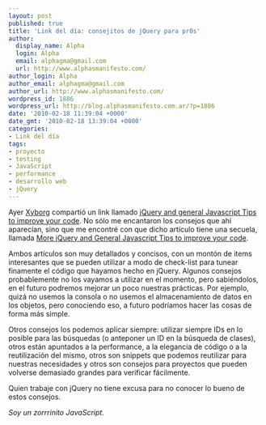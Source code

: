 ```yaml
---
layout: post
published: true
title: 'Link del día: consejitos de jQuery para pr0s'
author:
  display_name: Alpha
  login: Alpha
  email: alphagma@gmail.com
  url: http://www.alphasmanifesto.com/
author_login: Alpha
author_email: alphagma@gmail.com
author_url: http://www.alphasmanifesto.com/
wordpress_id: 1886
wordpress_url: http://blog.alphasmanifesto.com.ar/?p=1886
date: '2010-02-18 11:39:04 +0000'
date_gmt: '2010-02-18 13:39:04 +0000'
categories:
- Link del día
tags:
- proyecto
- testing
- JavaScript
- performance
- desarrollo web
- jQuery
---
```


Ayer [Xyborg](http://twitter.com/Xyborg) compartió un link llamado [jQuery and general Javascript Tips to improve your code](http://www.tripwiremagazine.com/2009/10/jquery-and-general-javascript-tips-to-improve-your-code.html). No sólo me encantaron los consejos que ahí aparecían, sino que me encontré con que dicho artículo tiene una secuela, llamada [More jQuery and General Javascript Tips to improve your code](http://www.tripwiremagazine.com/2009/11/more-jquery-and-general-javascript-tips-to-improve-your-code.html).

Ambos artículos son muy detallados y concisos, con un montón de items interesantes que se pueden utilizar a modo de check-list para tunear finamente el código que hayamos hecho en jQuery. Algunos consejos probablemente no los vayamos a utilizar en el momento, pero sabiéndolos, en el futuro podremos mejorar un poco nuestras prácticas. Por ejemplo, quizá no usemos la consola o no usemos el almacenamiento de datos en los objetos, pero conociendo eso, a futuro podríamos hacer las cosas de forma más simple.

Otros consejos los podemos aplicar siempre: utilizar siempre IDs en lo posible para las búsquedas (o anteponer un ID en la búsqueda de clases), otros están apuntados a la performance, a la elegancia de código o a la reutilización del mismo, otros son snippets que podemos reutilizar para nuestras necesidades y otros son consejos para proyectos que pueden volverse demasiado grandes para verificar fácilmente.

Quien trabaje con jQuery no tiene excusa para no conocer lo bueno de estos consejos.

_Soy un zorrrinito JavaScript._
